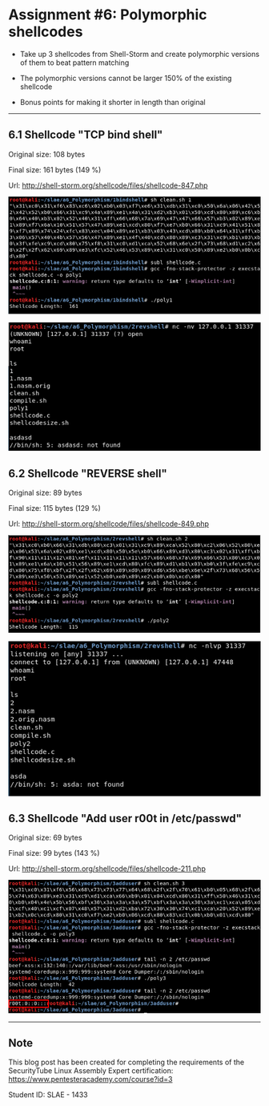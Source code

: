 # Assignment #6: Polymorphic shellcodes

- Take up 3 shellcodes from Shell-Storm and create polymorphic versions of them to beat pattern matching

- The polymorphic versions cannot be larger 150% of the existing shellcode

- Bonus points for making it shorter in length than original


---------------------------------------------------


## 6.1 Shellcode "TCP bind shell" 

Original size: 	108 bytes

Final size: 	161 bytes (149 %)

Url: http://shell-storm.org/shellcode/files/shellcode-847.php

![Screenshot](images/1_1.png)

![Screenshot](images/1_2.png)


## 6.2 Shellcode "REVERSE shell"

Original size: 	89 bytes

Final size: 	115 bytes (129 %)

Url: http://shell-storm.org/shellcode/files/shellcode-849.php

![Screenshot](images/2_1.png)

![Screenshot](images/2_2.png)


## 6.3 Shellcode "Add user r00t in /etc/passwd"

Original size: 	69 bytes

Final size:		99 bytes (143 %)

Url: http://shell-storm.org/shellcode/files/shellcode-211.php

![Screenshot](images/3_1.png)


---------------------------------------------------


## Note

This blog post has been created for completing the requirements of the SecurityTube Linux Assembly Expert certification: https://www.pentesteracademy.com/course?id=3

Student ID: SLAE - 1433